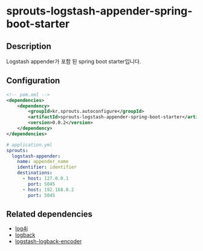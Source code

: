 # sprouts-logstash-appender-spring-boot-starter

## Description
Logstash appender가 포함 된 spring boot starter입니다.

## Configuration
```xml
<!-- pom.xml -->
<dependencies>
    <dependency>
        <groupId>kr.sprouts.autoconfigure</groupId>
        <artifactId>sprouts-logstash-appender-spring-boot-starter</artifactId>
        <version>0.0.2</version>
    </dependency>
</dependencies>
```
```yml
# application.yml
sprouts:
  logstash-appender:
    name: appender_name
    identifier: identifier
    destinations:
      - host: 127.0.0.1
        port: 5045
      - host: 192.168.0.2
        port: 5045
```

## Related dependencies
* [log4j](https://logging.apache.org/log4j/2.x/)
* [logback](https://logback.qos.ch/)
* [logstash-logback-encoder](https://github.com/logfellow/logstash-logback-encoder)
